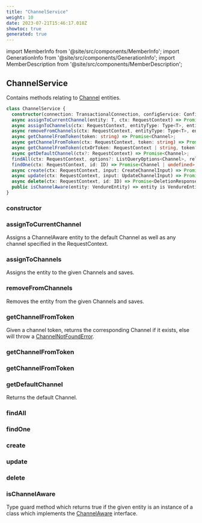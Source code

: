```yaml
---
title: "ChannelService"
weight: 10
date: 2023-07-21T15:46:17.018Z
showtoc: true
generated: true
---
```

<!-- This file was generated from the Vendure source. Do not modify. Instead, re-run the "docs:build" script -->
import MemberInfo from '@site/src/components/MemberInfo';
import GenerationInfo from '@site/src/components/GenerationInfo';
import MemberDescription from '@site/src/components/MemberDescription';


## ChannelService

<GenerationInfo sourceFile="packages/core/src/service/services/channel.service.ts" sourceLine="53" packageName="@vendure/core" />

Contains methods relating to <a href='/reference/typescript-api/entities/channel#channel'>Channel</a> entities.

```ts title="Signature"
class ChannelService {
  constructor(connection: TransactionalConnection, configService: ConfigService, globalSettingsService: GlobalSettingsService, customFieldRelationService: CustomFieldRelationService, eventBus: EventBus, listQueryBuilder: ListQueryBuilder)
  async assignToCurrentChannel(entity: T, ctx: RequestContext) => Promise<T>;
  async assignToChannels(ctx: RequestContext, entityType: Type<T>, entityId: ID, channelIds: ID[]) => Promise<T>;
  async removeFromChannels(ctx: RequestContext, entityType: Type<T>, entityId: ID, channelIds: ID[]) => Promise<T | undefined>;
  async getChannelFromToken(token: string) => Promise<Channel>;
  async getChannelFromToken(ctx: RequestContext, token: string) => Promise<Channel>;
  async getChannelFromToken(ctxOrToken: RequestContext | string, token?: string) => Promise<Channel>;
  async getDefaultChannel(ctx?: RequestContext) => Promise<Channel>;
  findAll(ctx: RequestContext, options?: ListQueryOptions<Channel>, relations?: RelationPaths<Channel>) => Promise<PaginatedList<Channel>>;
  findOne(ctx: RequestContext, id: ID) => Promise<Channel | undefined>;
  async create(ctx: RequestContext, input: CreateChannelInput) => Promise<ErrorResultUnion<CreateChannelResult, Channel>>;
  async update(ctx: RequestContext, input: UpdateChannelInput) => Promise<ErrorResultUnion<UpdateChannelResult, Channel>>;
  async delete(ctx: RequestContext, id: ID) => Promise<DeletionResponse>;
  public isChannelAware(entity: VendureEntity) => entity is VendureEntity & ChannelAware;
}
```

<div className="members-wrapper">

### constructor

<MemberInfo kind="method" type="(connection: <a href='/reference/typescript-api/data-access/transactional-connection#transactionalconnection'>TransactionalConnection</a>, configService: ConfigService, globalSettingsService: <a href='/reference/typescript-api/services/global-settings-service#globalsettingsservice'>GlobalSettingsService</a>, customFieldRelationService: CustomFieldRelationService, eventBus: <a href='/reference/typescript-api/events/event-bus#eventbus'>EventBus</a>, listQueryBuilder: <a href='/reference/typescript-api/data-access/list-query-builder#listquerybuilder'>ListQueryBuilder</a>) => ChannelService"   />


### assignToCurrentChannel

<MemberInfo kind="method" type="(entity: T, ctx: <a href='/reference/typescript-api/request/request-context#requestcontext'>RequestContext</a>) => Promise&#60;T&#62;"   />

Assigns a ChannelAware entity to the default Channel as well as any channel
specified in the RequestContext.
### assignToChannels

<MemberInfo kind="method" type="(ctx: <a href='/reference/typescript-api/request/request-context#requestcontext'>RequestContext</a>, entityType: Type&#60;T&#62;, entityId: <a href='/reference/typescript-api/common/id#id'>ID</a>, channelIds: <a href='/reference/typescript-api/common/id#id'>ID</a>[]) => Promise&#60;T&#62;"   />

Assigns the entity to the given Channels and saves.
### removeFromChannels

<MemberInfo kind="method" type="(ctx: <a href='/reference/typescript-api/request/request-context#requestcontext'>RequestContext</a>, entityType: Type&#60;T&#62;, entityId: <a href='/reference/typescript-api/common/id#id'>ID</a>, channelIds: <a href='/reference/typescript-api/common/id#id'>ID</a>[]) => Promise&#60;T | undefined&#62;"   />

Removes the entity from the given Channels and saves.
### getChannelFromToken

<MemberInfo kind="method" type="(token: string) => Promise&#60;<a href='/reference/typescript-api/entities/channel#channel'>Channel</a>&#62;"   />

Given a channel token, returns the corresponding Channel if it exists, else will throw
a <a href='/reference/typescript-api/errors/error-types#channelnotfounderror'>ChannelNotFoundError</a>.
### getChannelFromToken

<MemberInfo kind="method" type="(ctx: <a href='/reference/typescript-api/request/request-context#requestcontext'>RequestContext</a>, token: string) => Promise&#60;<a href='/reference/typescript-api/entities/channel#channel'>Channel</a>&#62;"   />


### getChannelFromToken

<MemberInfo kind="method" type="(ctxOrToken: <a href='/reference/typescript-api/request/request-context#requestcontext'>RequestContext</a> | string, token?: string) => Promise&#60;<a href='/reference/typescript-api/entities/channel#channel'>Channel</a>&#62;"   />


### getDefaultChannel

<MemberInfo kind="method" type="(ctx?: <a href='/reference/typescript-api/request/request-context#requestcontext'>RequestContext</a>) => Promise&#60;<a href='/reference/typescript-api/entities/channel#channel'>Channel</a>&#62;"   />

Returns the default Channel.
### findAll

<MemberInfo kind="method" type="(ctx: <a href='/reference/typescript-api/request/request-context#requestcontext'>RequestContext</a>, options?: ListQueryOptions&#60;<a href='/reference/typescript-api/entities/channel#channel'>Channel</a>&#62;, relations?: RelationPaths&#60;<a href='/reference/typescript-api/entities/channel#channel'>Channel</a>&#62;) => Promise&#60;<a href='/reference/typescript-api/common/paginated-list#paginatedlist'>PaginatedList</a>&#60;<a href='/reference/typescript-api/entities/channel#channel'>Channel</a>&#62;&#62;"   />


### findOne

<MemberInfo kind="method" type="(ctx: <a href='/reference/typescript-api/request/request-context#requestcontext'>RequestContext</a>, id: <a href='/reference/typescript-api/common/id#id'>ID</a>) => Promise&#60;<a href='/reference/typescript-api/entities/channel#channel'>Channel</a> | undefined&#62;"   />


### create

<MemberInfo kind="method" type="(ctx: <a href='/reference/typescript-api/request/request-context#requestcontext'>RequestContext</a>, input: CreateChannelInput) => Promise&#60;ErrorResultUnion&#60;CreateChannelResult, <a href='/reference/typescript-api/entities/channel#channel'>Channel</a>&#62;&#62;"   />


### update

<MemberInfo kind="method" type="(ctx: <a href='/reference/typescript-api/request/request-context#requestcontext'>RequestContext</a>, input: UpdateChannelInput) => Promise&#60;ErrorResultUnion&#60;UpdateChannelResult, <a href='/reference/typescript-api/entities/channel#channel'>Channel</a>&#62;&#62;"   />


### delete

<MemberInfo kind="method" type="(ctx: <a href='/reference/typescript-api/request/request-context#requestcontext'>RequestContext</a>, id: <a href='/reference/typescript-api/common/id#id'>ID</a>) => Promise&#60;DeletionResponse&#62;"   />


### isChannelAware

<MemberInfo kind="method" type="(entity: <a href='/reference/typescript-api/entities/vendure-entity#vendureentity'>VendureEntity</a>) => entity is <a href='/reference/typescript-api/entities/vendure-entity#vendureentity'>VendureEntity</a> &#38; <a href='/reference/typescript-api/entities/interfaces#channelaware'>ChannelAware</a>"   />

Type guard method which returns true if the given entity is an
instance of a class which implements the <a href='/reference/typescript-api/entities/interfaces#channelaware'>ChannelAware</a> interface.


</div>
